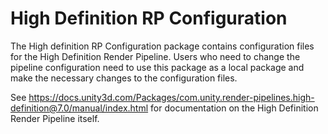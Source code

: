 # High Definition RP Configuration

The High definition RP Configuration package contains configuration files for the High Definition Render Pipeline.
Users who need to change the pipeline configuration need to use this package as a local package and make the necessary changes to the configuration files.

See https://docs.unity3d.com/Packages/com.unity.render-pipelines.high-definition@7.0/manual/index.html for documentation on the High Definition Render Pipeline itself.